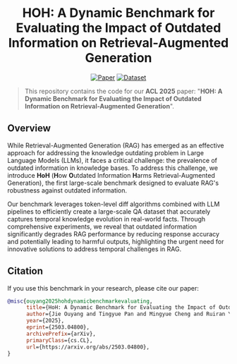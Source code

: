 <div align='center'>
<h1>HOH: A Dynamic Benchmark for Evaluating the Impact of Outdated Information on Retrieval-Augmented Generation</h1>

[![Paper](https://img.shields.io/badge/Paper-5f16a8?style=for-the-badge&logo=arxiv&logoColor=white)](https://arxiv.org/abs/2503.04800)
[![Dataset](https://img.shields.io/badge/Dataset-4d8cd8?style=for-the-badge&logo=huggingface&logoColor=white)](https://huggingface.co/datasets/russwest404/HoH-QAs)
</div>

> This repository contains the code for our **ACL 2025** paper: "**HOH: A Dynamic Benchmark for Evaluating the Impact of Outdated Information on Retrieval-Augmented Generation**".

## Overview

While Retrieval-Augmented Generation (RAG) has emerged as an effective approach for addressing the knowledge outdating problem in Large Language Models (LLMs), it faces a critical challenge: the prevalence of outdated information in knowledge bases. To address this challenge, we introduce **HoH** (**H**ow **O**utdated Information **H**arms Retrieval-Augmented Generation), the first large-scale benchmark designed to evaluate RAG's robustness against outdated information.

Our benchmark leverages token-level diff algorithms combined with LLM pipelines to efficiently create a large-scale QA dataset that accurately captures temporal knowledge evolution in real-world facts. Through comprehensive experiments, we reveal that outdated information significantly degrades RAG performance by reducing response accuracy and potentially leading to harmful outputs, highlighting the urgent need for innovative solutions to address temporal challenges in RAG.

## Citation

If you use this benchmark in your research, please cite our paper:

```bibtex
@misc{ouyang2025hohdynamicbenchmarkevaluating,
      title={HoH: A Dynamic Benchmark for Evaluating the Impact of Outdated Information on Retrieval-Augmented Generation}, 
      author={Jie Ouyang and Tingyue Pan and Mingyue Cheng and Ruiran Yan and Yucong Luo and Jiaying Lin and Qi Liu},
      year={2025},
      eprint={2503.04800},
      archivePrefix={arXiv},
      primaryClass={cs.CL},
      url={https://arxiv.org/abs/2503.04800}, 
}
```
